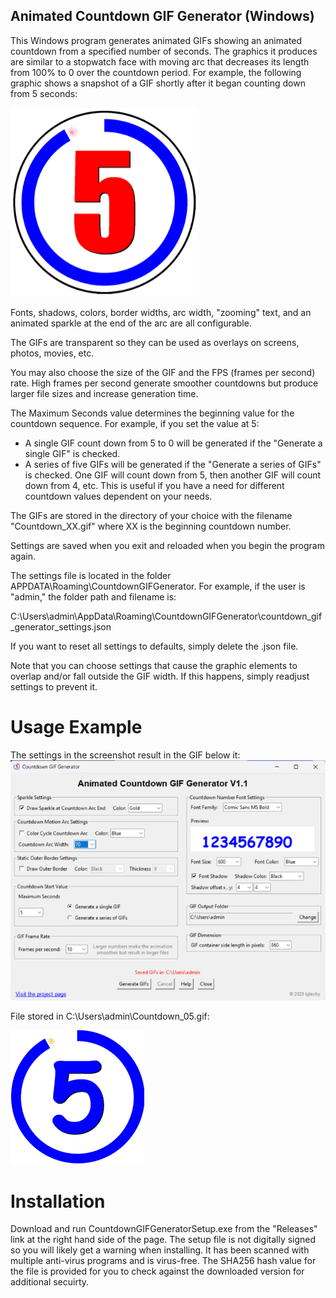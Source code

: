 ## Animated Countdown GIF Generator (Windows)

This Windows program generates animated GIFs showing an animated countdown from a specified number of seconds. The graphics it produces are similar to a stopwatch face with moving arc that decreases its length from 100% to 0 over the countdown period. For example, the following graphic shows a snapshot of a GIF shortly after it began counting down from 5 seconds:

![Alt text](images/1.png)

Fonts, shadows, colors, border widths, arc width, "zooming" text, and an animated sparkle at the end of the arc are all configurable.

The GIFs are transparent so they can be used as overlays on screens, photos, movies, etc.

You may also choose the size of the GIF and the FPS (frames per second) rate. High frames per second generate smoother countdowns but produce larger file sizes and increase generation time.

The Maximum Seconds value determines the beginning value for the countdown sequence. For example, if you set the value at 5:

- A single GIF count down from 5 to 0 will be generated if the "Generate a single GIF" is checked. 
- A series of five GIFs will be generated if the "Generate a series of GIFs" is checked. One GIF will count down from 5, then another GIF will count down from 4, etc. This is useful if you have a need for different countdown values dependent on your needs.

The GIFs are stored in the directory of your choice with the filename "Countdown_XX.gif" where XX is the beginning countdown number.

Settings are saved when you exit and reloaded when you begin the program again.

The settings file is located in the folder APPDATA\Roaming\CountdownGIFGenerator. For example, if the user is "admin," the folder path and filename is:

C:\Users\admin\AppData\Roaming\CountdownGIFGenerator\countdown_gif_generator_settings.json

If you want to reset all settings to defaults, simply delete the .json file.

Note that you can choose settings that cause the graphic elements to overlap and/or fall outside the GIF width. If this happens, simply readjust settings to prevent it.

# Usage Example

The settings in the screenshot result in the GIF below it:
![Alt text](images/2.png)

File stored in C:\Users\admin\Countdown_05.gif:

![Alt text](images/3.png)

# Installation
Download and run CountdownGIFGeneratorSetup.exe from the "Releases" link at the right hand side of the page.
The setup file is not digitally signed so you will likely get a warning when installing. It has been scanned with multiple anti-virus programs and is virus-free.
The SHA256 hash value for the file is provided for you to check against the downloaded version for additional secuirty.
